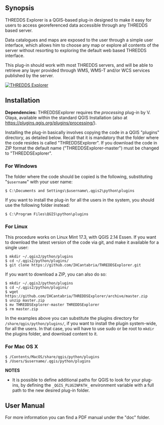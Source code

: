 ## Synopsis

THREDDS Explorer is a QGIS-based plug-in designed to make it easy for users to access georeferenced data accessible through any THREDDS based server.  

Data catalogues and maps are exposed to the user through a simple user interface, which allows him to choose any map or explore all contents of the server without resorting to exploring the default web based THREDDS interface.

This plug-in should work with most THREDDS servers, and will be able to retrieve any layer provided through WMS, WMS-T and/or WCS services published by the server.

[![THREDDS Explorer](https://raw.githubusercontent.com/IHCantabria/THREDDSExplorer/master/doc/video.jpg)](https://vimeo.com/167414368)

## Installation

**Dependencies:** THREDDSExplorer requires the *processing* plug-in by V. Olaya, available within the standard QGIS Installation (also at https://plugins.qgis.org/plugins/processing/).

Installing the plug-in basically involves copying the code in a QGIS "plugins" directory, as detailed below. Recall that it is mandatory that the folder where the code resides is called "THREDDSExplorer". If you download the code in ZIP format the default name ("THREDDSExplorer-master") must be changed to "THREDDSExplorer".

### For Windows

The folder where the code should be copied is the following, substituting "`$username`" with your user name:

    $ C:\Documents and Settings\$username\.qgis2\python\plugins

If you want to install the plug-in for all the users in the system, you should use the following folder instead:

    $ C:\Program Files\QGIS\python\plugins

### For Linux

This procedure works on Linux Mint 17.3, with QGIS 2.14 Essen. If you want to download the latest version of the code via git, and make it available for a single user:

    $ mkdir ~/.qgis2/python/plugins
    $ cd ~/.qgis2/python/plugins/
    $ git clone https://github.com/IHCantabria/THREDDSExplorer.git

If you want to download a ZIP, you can also do so:

    $ mkdir ~/.qgis2/python/plugins
    $ cd ~/.qgis2/python/plugins/
    $ wget https://github.com/IHCantabria/THREDDSExplorer/archive/master.zip
    $ unzip master.zip
    $ mv THREDDSExplorer-master THREDDSExplorer
    $ rm master.zip

In the examples above you can substitute the plugins directory for `/share/qgis/python/plugins/`, if you want to install the plugin system-wide, for all the users. In that case, you will have to use sudo or be root to `mkdir` the plugins folder, and download content to it.

### For Mac OS X

    $ /Contents/MacOS/share/qgis/python/plugins
    $ /Users/$username/.qgis/python/plugins

**NOTES**

* It is possible to define additional paths for QGIS to look for your plug-ins, by defining the `_QGIS_PLUGINPATH_` environment variable with a full path to the new desired plug-in folder.

## User Manual

For more information you can find a PDF manual under the "doc" folder.
